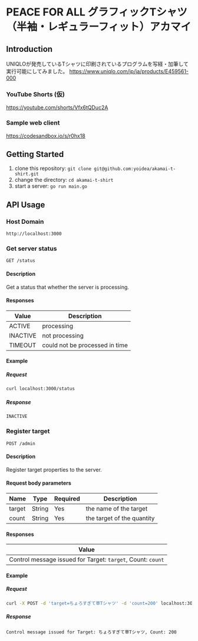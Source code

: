 # PEACE FOR ALL グラフィックTシャツ（半袖・レギュラーフィット）アカマイ

## Introduction
UNIQLOが発売しているTシャツに印刷されているプログラムを写経・加筆して実行可能にしてみました。
https://www.uniqlo.com/jp/ja/products/E459561-000

### YouTube Shorts (仮)

https://youtube.com/shorts/Vfx6tQDuc2A

### Sample web client

https://codesandbox.io/s/r0hx18

## Getting Started
1. clone this repository: `git clone git@github.com:yoidea/akamai-t-shirt.git `
2. change the directory: `cd akamai-t-shirt`
3. start a server: `go run main.go`

## API Usage

### Host Domain
```
http://localhost:3000
```

### Get server status
```http
GET /status
```

#### Description
Get a status that whether the server is processing.

#### Responses

| Value | Description |
| --- | --- |
| ACTIVE | processing |
| INACTIVE | not processing |
| TIMEOUT | could not be processed in time |

#### Example

##### Request

```bash
curl localhost:3000/status
```

##### Response

```
INACTIVE
```

### Register target
```http
POST /admin
```

#### Description
Register target properties to the server.

#### Request body parameters

| Name | Type | Required | Description |
| --- | --- | --- | --- |
| target | String | Yes | the name of the target |
| count | String | Yes | the target of the quantity |

#### Responses

| Value |
| --- |
| Control message issued for Target: `target`, Count: `count` |

#### Example

##### Request

```bash
curl -X POST -d 'target=ちょろすぎて草Tシャツ' -d 'count=200' localhost:3000/admin
```

##### Response

```
Control message issued for Target: ちょろすぎて草Tシャツ, Count: 200
```
